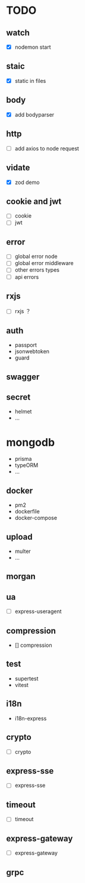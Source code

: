 # TODO

## watch

- [x] nodemon start

## staic

- [x] static in files
## body

- [x] add bodyparser 

## http

- [ ] add axios to node request

## vidate

- [x] zod demo

## cookie and jwt

- [ ] cookie
- [ ] jwt

## error


- [ ] global error node
- [ ] global error middleware
- [ ] other errors types
- [ ] api errors

## rxjs

- [ ] rxjs ？

## auth

- passport
- jsonwebtoken
- guard

## swagger


## secret

- helmet
- ...

# mongodb

- prisma
- typeORM
- ...

## docker

- pm2
- dockerfile
- docker-compose

## upload

- multer
- ...


## morgan

## ua

- [ ] express-useragent

## compression

- [] compression

## test

- supertest
- vitest

## i18n

- i18n-express

## crypto

- [ ] crypto

## express-sse

- [ ] express-sse

## timeout

- [ ] timeout

## express-gateway

- [ ] express-gateway

## grpc
